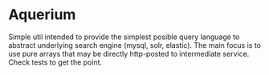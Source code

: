# Aquerium

Simple util intended to provide the simplest posible query language to abstract underlying search engine (mysql, solr, elastic).
The main focus is to use pure arrays that may be directly http-posted to intermediate service. Check tests to get the point.